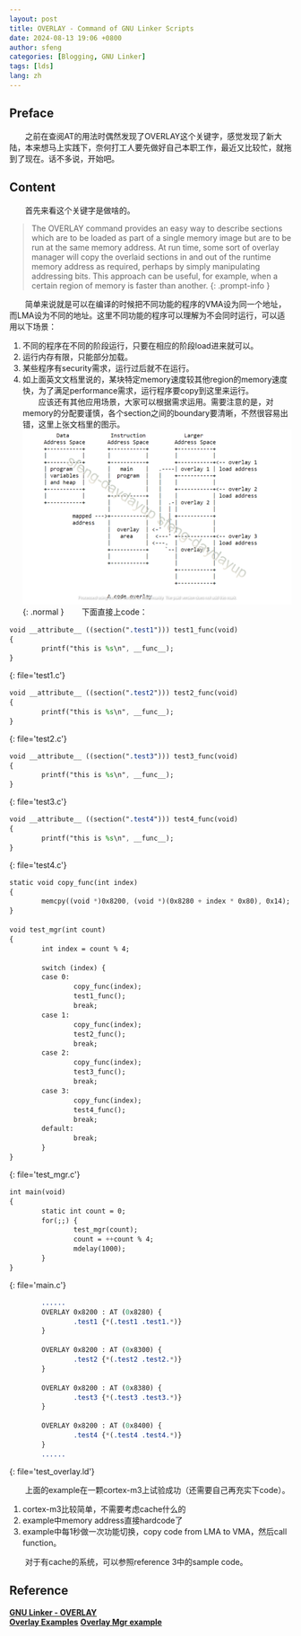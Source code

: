 ```yaml
---
layout: post
title: OVERLAY - Command of GNU Linker Scripts
date: 2024-08-13 19:06 +0800
author: sfeng
categories: [Blogging, GNU Linker]
tags: [lds]
lang: zh
---
```


## Preface
&emsp;&emsp;之前在查阅AT的用法时偶然发现了OVERLAY这个关键字，感觉发现了新大陆，本来想马上实践下，奈何打工人要先做好自己本职工作，最近又比较忙，就拖到了现在。话不多说，开始吧。  

## Content
&emsp;&emsp;首先来看这个关键字是做啥的。  

> The OVERLAY command provides an easy way to describe sections which are to be loaded as part of a single memory image but are to be run at the same memory address. At run time, some sort of overlay manager will copy the overlaid sections in and out of the runtime memory address as required, perhaps by simply manipulating addressing bits. This approach can be useful, for example, when a certain region of memory is faster than another.
{: .prompt-info }

&emsp;&emsp;简单来说就是可以在编译的时候把不同功能的程序的VMA设为同一个地址，而LMA设为不同的地址。这里不同功能的程序可以理解为不会同时运行，可以适用以下场景：  
1. 不同的程序在不同的阶段运行，只要在相应的阶段load进来就可以。  
2. 运行内存有限，只能部分加载。  
3. 某些程序有security需求，运行过后就不在运行。  
4. 如上面英文文档里说的，某块特定memory速度较其他region的memory速度快，为了满足performance需求，运行程序要copy到这里来运行。  
&emsp;&emsp;应该还有其他应用场景，大家可以根据需求运用。需要注意的是，对memory的分配要谨慎，各个section之间的boundary要清晰，不然很容易出错，这里上张文档里的图示。  
![Desktop View](/assets/img/overlay.png){: .normal }
&emsp;&emsp;下面直接上code：  

```sass
void __attribute__ ((section(".test1"))) test1_func(void)
{
        printf("this is %s\n", __func__);
}
```
{: file='test1.c'}

```sass
void __attribute__ ((section(".test2"))) test2_func(void)
{
        printf("this is %s\n", __func__);
}
```
{: file='test2.c'}

```sass
void __attribute__ ((section(".test3"))) test3_func(void)
{
        printf("this is %s\n", __func__);
}
```
{: file='test3.c'}

```sass
void __attribute__ ((section(".test4"))) test4_func(void)
{
        printf("this is %s\n", __func__);
}
```
{: file='test4.c'}

```sass
static void copy_func(int index)
{
        memcpy((void *)0x8200, (void *)(0x8280 + index * 0x80), 0x14);
}

void test_mgr(int count)
{
        int index = count % 4;

        switch (index) {
        case 0:
                copy_func(index);
                test1_func();
                break;
        case 1:
                copy_func(index);
                test2_func();
                break;
        case 2:
                copy_func(index);
                test3_func();
                break;
        case 3:
                copy_func(index);
                test4_func();
                break;
        default:
                break;
        }
}
```
{: file='test_mgr.c'}

```sass
int main(void)
{
        static int count = 0;
        for(;;) {
                test_mgr(count);
                count = ++count % 4;
                mdelay(1000);
        }
}
```
{: file='main.c'}

```sass
        ......
        OVERLAY 0x8200 : AT (0x8280) {
                .test1 {*(.test1 .test1.*)}
        }       
        
        OVERLAY 0x8200 : AT (0x8300) {
                .test2 {*(.test2 .test2.*)}
        }       
        
        OVERLAY 0x8200 : AT (0x8380) {
                .test3 {*(.test3 .test3.*)}
        }

        OVERLAY 0x8200 : AT (0x8400) {
                .test4 {*(.test4 .test4.*)}
        }
        ......
```
{: file='test_overlay.ld'}

&emsp;&emsp;上面的example在一颗cortex-m3上试验成功（还需要自己再充实下code）。  
1. cortex-m3比较简单，不需要考虑cache什么的
2. example中memory address直接hardcode了
3. example中每1秒做一次功能切换，copy code from LMA to VMA，然后call function。

&emsp;&emsp;对于有cache的系统，可以参照reference 3中的sample code。

## Reference
[**GNU Linker - OVERLAY**](https://ftp.gnu.org/old-gnu/Manuals/ld-2.9.1/html_node/ld_22.html)  
[**Overlay Examples**](https://sourceware.org/gdb/current/onlinedocs/gdb.html/Overlays.html#Overlays)
[**Overlay Mgr example**](https://github.com/bminor/binutils-gdb/blob/master/gdb/testsuite/gdb.base/ovlymgr.c)